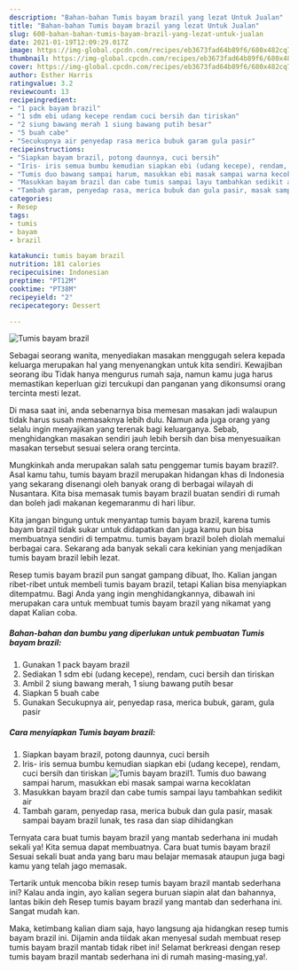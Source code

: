 ```yaml
---
description: "Bahan-bahan Tumis bayam brazil yang lezat Untuk Jualan"
title: "Bahan-bahan Tumis bayam brazil yang lezat Untuk Jualan"
slug: 600-bahan-bahan-tumis-bayam-brazil-yang-lezat-untuk-jualan
date: 2021-01-19T12:09:29.017Z
image: https://img-global.cpcdn.com/recipes/eb3673fad64b89f6/680x482cq70/tumis-bayam-brazil-foto-resep-utama.jpg
thumbnail: https://img-global.cpcdn.com/recipes/eb3673fad64b89f6/680x482cq70/tumis-bayam-brazil-foto-resep-utama.jpg
cover: https://img-global.cpcdn.com/recipes/eb3673fad64b89f6/680x482cq70/tumis-bayam-brazil-foto-resep-utama.jpg
author: Esther Harris
ratingvalue: 3.2
reviewcount: 13
recipeingredient:
- "1 pack bayam brazil"
- "1 sdm ebi udang kecepe rendam cuci bersih dan tiriskan"
- "2 siung bawang merah 1 siung bawang putih besar"
- "5 buah cabe"
- "Secukupnya air penyedap rasa merica bubuk garam gula pasir"
recipeinstructions:
- "Siapkan bayam brazil, potong daunnya, cuci bersih"
- "Iris- iris semua bumbu kemudian siapkan ebi (udang kecepe), rendam, cuci bersih dan tiriskan"
- "Tumis duo bawang sampai harum, masukkan ebi masak sampai warna kecoklatan"
- "Masukkan bayam brazil dan cabe tumis sampai layu tambahkan sedikit air"
- "Tambah garam, penyedap rasa, merica bubuk dan gula pasir, masak sampai bayam brazil lunak, tes rasa dan siap dihidangkan"
categories:
- Resep
tags:
- tumis
- bayam
- brazil

katakunci: tumis bayam brazil 
nutrition: 181 calories
recipecuisine: Indonesian
preptime: "PT12M"
cooktime: "PT38M"
recipeyield: "2"
recipecategory: Dessert

---
```



![Tumis bayam brazil](https://img-global.cpcdn.com/recipes/eb3673fad64b89f6/680x482cq70/tumis-bayam-brazil-foto-resep-utama.jpg)

Sebagai seorang wanita, menyediakan masakan menggugah selera kepada keluarga merupakan hal yang menyenangkan untuk kita sendiri. Kewajiban seorang ibu Tidak hanya mengurus rumah saja, namun kamu juga harus memastikan keperluan gizi tercukupi dan panganan yang dikonsumsi orang tercinta mesti lezat.

Di masa  saat ini, anda sebenarnya bisa memesan masakan jadi walaupun tidak harus susah memasaknya lebih dulu. Namun ada juga orang yang selalu ingin menyajikan yang terenak bagi keluarganya. Sebab, menghidangkan masakan sendiri jauh lebih bersih dan bisa menyesuaikan masakan tersebut sesuai selera orang tercinta. 



Mungkinkah anda merupakan salah satu penggemar tumis bayam brazil?. Asal kamu tahu, tumis bayam brazil merupakan hidangan khas di Indonesia yang sekarang disenangi oleh banyak orang di berbagai wilayah di Nusantara. Kita bisa memasak tumis bayam brazil buatan sendiri di rumah dan boleh jadi makanan kegemaranmu di hari libur.

Kita jangan bingung untuk menyantap tumis bayam brazil, karena tumis bayam brazil tidak sukar untuk didapatkan dan juga kamu pun bisa membuatnya sendiri di tempatmu. tumis bayam brazil boleh diolah memalui berbagai cara. Sekarang ada banyak sekali cara kekinian yang menjadikan tumis bayam brazil lebih lezat.

Resep tumis bayam brazil pun sangat gampang dibuat, lho. Kalian jangan ribet-ribet untuk membeli tumis bayam brazil, tetapi Kalian bisa menyiapkan ditempatmu. Bagi Anda yang ingin menghidangkannya, dibawah ini merupakan cara untuk membuat tumis bayam brazil yang nikamat yang dapat Kalian coba.

<!--inarticleads1-->

##### Bahan-bahan dan bumbu yang diperlukan untuk pembuatan Tumis bayam brazil:

1. Gunakan 1 pack bayam brazil
1. Sediakan 1 sdm ebi (udang kecepe), rendam, cuci bersih dan tiriskan
1. Ambil 2 siung bawang merah, 1 siung bawang putih besar
1. Siapkan 5 buah cabe
1. Gunakan Secukupnya air, penyedap rasa, merica bubuk, garam, gula pasir




<!--inarticleads2-->

##### Cara menyiapkan Tumis bayam brazil:

1. Siapkan bayam brazil, potong daunnya, cuci bersih
1. Iris- iris semua bumbu kemudian siapkan ebi (udang kecepe), rendam, cuci bersih dan tiriskan
<img src="https://img-global.cpcdn.com/steps/f837cab4f1902ec6/160x128cq70/tumis-bayam-brazil-langkah-memasak-2-foto.jpg" alt="Tumis bayam brazil">1. Tumis duo bawang sampai harum, masukkan ebi masak sampai warna kecoklatan
1. Masukkan bayam brazil dan cabe tumis sampai layu tambahkan sedikit air
1. Tambah garam, penyedap rasa, merica bubuk dan gula pasir, masak sampai bayam brazil lunak, tes rasa dan siap dihidangkan




Ternyata cara buat tumis bayam brazil yang mantab sederhana ini mudah sekali ya! Kita semua dapat membuatnya. Cara buat tumis bayam brazil Sesuai sekali buat anda yang baru mau belajar memasak ataupun juga bagi kamu yang telah jago memasak.

Tertarik untuk mencoba bikin resep tumis bayam brazil mantab sederhana ini? Kalau anda ingin, ayo kalian segera buruan siapin alat dan bahannya, lantas bikin deh Resep tumis bayam brazil yang mantab dan sederhana ini. Sangat mudah kan. 

Maka, ketimbang kalian diam saja, hayo langsung aja hidangkan resep tumis bayam brazil ini. Dijamin anda tiidak akan menyesal sudah membuat resep tumis bayam brazil mantab tidak ribet ini! Selamat berkreasi dengan resep tumis bayam brazil mantab sederhana ini di rumah masing-masing,ya!.

